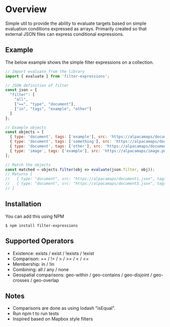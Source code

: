 # Overview

Simple util  to provide the ability to evaluate targets based on simple evaluation conditions expressed as arrays. Primarily created so that external JSON files can express conditional expressions.

## Example

The below example shows the simple filter expressions on a collection.

```javascript
// Import evaluate from the library
import { evaluate } from 'filter-expressions';

// JSON definition of filter
const json = {
  "filter": [
    "all",
    ["==", "type", "document"],
    ["in", "tags", "example", "other"]
  ]
};

// Example objects
const objects = [
  { type: 'document', tags: ['example'], src: 'https://alpacamaps/document1.json' },
  { type: 'document', tags: ['something'], src: 'https://alpacamaps/document2.json' },
  { type: 'document', tags: ['other'], src: 'https://alpacamaps/document3.json' },
  { type: 'image', tags: ['example'], src: 'https://alpacamaps/image.png' }
];

// Match the objects
const matched = objects.filter(obj => evaluate(json.filter, obj));
// Returns [
//   { type: "document", src: "https://alpacamaps/document1.json", tags: ["example"] },
//   { type: "document", src: "https://alpacamaps/document3.json", tags: ["other"] }
// ]
```

## Installation

You can add this using NPM

```
$ npm install filter-expressions
```

## Supported Operators

* Existence: exists / exist / !exists / !exist
* Comparison: == / != / > / >= / < / <=
* Membership: in / !in
* Combining: all / any / none
* Geospatial comparisons: geo-within / geo-contains / geo-disjoint / geo-crosses / geo-overlap

## Notes

* Comparisons are done as using lodash "isEqual".
* Run npm t to run tests
* Inspired based on Mapbox style filters
